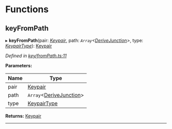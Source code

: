 

# Functions

<a id="keyfrompath"></a>

##  keyFromPath

▸ **keyFromPath**(pair: *[Keypair](_types_.md#keypair)*, path: *`Array`<[DeriveJunction](../classes/_key_derivejunction_.derivejunction.md)>*, type: *[KeypairType](_types_.md#keypairtype)*): [Keypair](_types_.md#keypair)

*Defined in [key/fromPath.ts:11](https://github.com/polkadot-js/common/blob/eb167f8/packages/util-crypto/src/key/fromPath.ts#L11)*

**Parameters:**

| Name | Type |
| ------ | ------ |
| pair | [Keypair](_types_.md#keypair) |
| path | `Array`<[DeriveJunction](../classes/_key_derivejunction_.derivejunction.md)> |
| type | [KeypairType](_types_.md#keypairtype) |

**Returns:** [Keypair](_types_.md#keypair)

___

